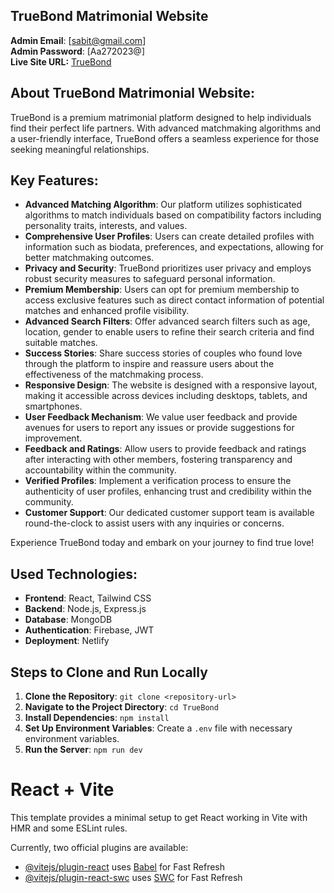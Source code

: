 ## TrueBond Matrimonial Website
**Admin Email**: [sabit@gmail.com]  
**Admin Password**: [Aa272023@]  
**Live Site URL:** [TrueBond](https://true-bond.netlify.app)

## About TrueBond Matrimonial Website:
TrueBond is a premium matrimonial platform designed to help individuals find their perfect life partners. With advanced matchmaking algorithms and a user-friendly interface, TrueBond offers a seamless experience for those seeking meaningful relationships. 

## Key Features:

- **Advanced Matching Algorithm**: Our platform utilizes sophisticated algorithms to match individuals based on compatibility factors including personality traits, interests, and values.
- **Comprehensive User Profiles**: Users can create detailed profiles with information such as biodata, preferences, and expectations, allowing for better matchmaking outcomes.
- **Privacy and Security**: TrueBond prioritizes user privacy and employs robust security measures to safeguard personal information.
- **Premium Membership**: Users can opt for premium membership to access exclusive features such as direct contact information of potential matches and enhanced profile visibility.
- **Advanced Search Filters**: Offer advanced search filters such as age, location, gender to enable users to refine their search criteria and find suitable matches.
- **Success Stories**: Share success stories of couples who found love through the platform to inspire and reassure users about the effectiveness of the matchmaking process.
- **Responsive Design**: The website is designed with a responsive layout, making it accessible across devices including desktops, tablets, and smartphones.
- **User Feedback Mechanism**: We value user feedback and provide avenues for users to report any issues or provide suggestions for improvement.
- **Feedback and Ratings**: Allow users to provide feedback and ratings after interacting with other members, fostering transparency and accountability within the community.
- **Verified Profiles**: Implement a verification process to ensure the authenticity of user profiles, enhancing trust and credibility within the community.
- **Customer Support**: Our dedicated customer support team is available round-the-clock to assist users with any inquiries or concerns.

Experience TrueBond today and embark on your journey to find true love!

## Used Technologies:
- **Frontend**: React, Tailwind CSS
- **Backend**: Node.js, Express.js
- **Database**: MongoDB
- **Authentication**: Firebase, JWT
- **Deployment**: Netlify

## Steps to Clone and Run Locally
1. **Clone the Repository**: `git clone <repository-url>`
2. **Navigate to the Project Directory**: `cd TrueBond`
3. **Install Dependencies**: `npm install`
4. **Set Up Environment Variables**: Create a `.env` file with necessary environment variables.
5. **Run the Server**: `npm run dev`

# React + Vite

This template provides a minimal setup to get React working in Vite with HMR and some ESLint rules.

Currently, two official plugins are available:

- [@vitejs/plugin-react](https://github.com/vitejs/vite-plugin-react/blob/main/packages/plugin-react/README.md) uses [Babel](https://babeljs.io/) for Fast Refresh
- [@vitejs/plugin-react-swc](https://github.com/vitejs/vite-plugin-react-swc) uses [SWC](https://swc.rs/) for Fast Refresh
